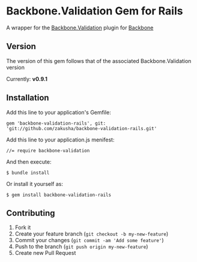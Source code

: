 # Backbone.Validation Gem for Rails

A wrapper for the [Backbone.Validation](https://github.com/thedersen/backbone.validation) plugin for [Backbone](https://github.com/documentcloud/backbone/)

## Version
The version of this gem follows that of the associated Backbone.Validation version

Currently: **v0.9.1**

## Installation

Add this line to your application's Gemfile:

    gem 'backbone-validation-rails', git: 'git://github.com/zakusha/backbone-validation-rails.git'

Add this line to your application.js menifest:

    //= require backbone-validation

And then execute:

    $ bundle install

Or install it yourself as:

    $ gem install backbone-validation-rails

## Contributing

1. Fork it
2. Create your feature branch (`git checkout -b my-new-feature`)
3. Commit your changes (`git commit -am 'Add some feature'`)
4. Push to the branch (`git push origin my-new-feature`)
5. Create new Pull Request
